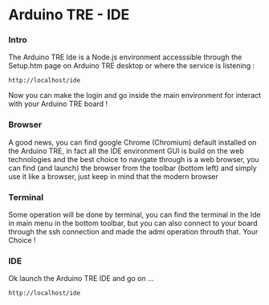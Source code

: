 Arduino TRE - IDE 
=================

### Intro 
The Arduino TRE Ide is a Node.js environment accesssible through the Setup.htm page 
on Arduino TRE desktop or where the service is listening : 

    http://localhost/ide 
    
Now you can make the login and go inside the main environment for interact with your Arduino TRE board ! 

### Browser 
A good news, you can find google Chrome (Chromium) default installed on the Arduino TRE, in fact all the IDE 
environment GUI is build on the web technologies and the best choice to navigate through is a web browser, you
can find (and launch) the browser from the toolbar (bottom left) and simply use it like a browser, just keep in mind that the modern browser 

### Terminal 
Some operation will be done by terminal, you can find the terminal in the Ide in main menu in the bottom 
toolbar, but you can also connect to your board through the ssh connection and made the admi operation throuth 
that. Your Choice ! 

### IDE 
Ok launch the Arduino TRE IDE and go on ... 

    http://localhost/ide 

